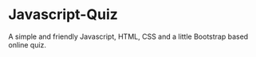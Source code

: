 # Javascript-Quiz
A simple and friendly Javascript, HTML, CSS and a little Bootstrap based online quiz. 
